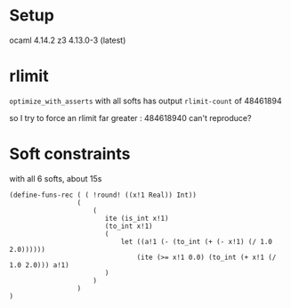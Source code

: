 # Setup
ocaml 4.14.2
z3 4.13.0-3 (latest)

# rlimit

`optimize_with_asserts` with all softs has output `rlimit-count` of 48461894

so I try to force an rlimit far greater : 484618940
can't reproduce?


# Soft constraints

with all 6 softs, about 15s


```smtlib
(define-funs-rec ( ( !round! ((x!1 Real)) Int))
                 (
                     (
                        ite (is_int x!1)
                        (to_int x!1)
                        (
                            let ((a!1 (- (to_int (+ (- x!1) (/ 1.0 2.0))))))
                                (ite (>= x!1 0.0) (to_int (+ x!1 (/ 1.0 2.0))) a!1)
                        )
                     )
                 )
)
```


